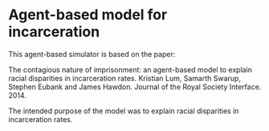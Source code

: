 # Agent-based model for incarceration

This agent-based simulator is based on the paper:

The contagious nature of imprisonment: an agent-based model to explain racial
disparities in incarceration rates. Kristian Lum, Samarth Swarup, Stephen Eubank
and James Hawdon. Journal of the Royal Society Interface. 2014.

The intended purpose of the model was to explain racial disparities in
incarceration rates.
